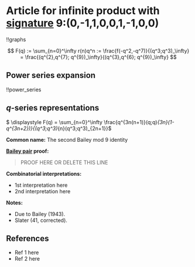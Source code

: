 # Article for infinite product with [signature](../product_signature.html) 9:(0,-1,1,0,0,1,-1,0,0) 

!!graphs

$$ F(q) := \sum_{n=0}^\infty r(n)q^n := \frac{f(-q^2,-q^7)}{(q^3;q^3)_\infty} = \frac{(q^{2},q^{7}; q^{9})_\infty}{(q^{3},q^{6}; q^{9})_\infty} $$

## Power series expansion

!!power_series

## $q$-series representations

$ \displaystyle F(q) = \sum_{n=0}^\infty \frac{q^{3n(n+1)}(q;q)_{3n}(1-q^{3n+2})}{(q^3;q^3)_{n}(q^3;q^3)_{2n+1}}$

**Common name:** The second Bailey mod 9 identity


**[Bailey pair](../Bailey_pairs.html) proof:**
> PROOF HERE OR DELETE THIS LINE

**Combinatorial interpretations:**
- 1st interpretation here
- 2nd interpretation here

**Notes:**
- Due to Bailey (1943).
- Slater (41, corrected).

## References
- Ref 1 here
- Ref 2 here
